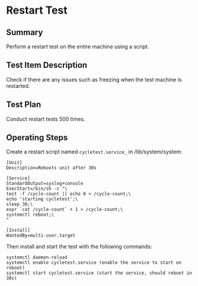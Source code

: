 # Restart Test

## Summary
Perform a restart test on the entire machine using a script.

## Test Item Description
Check if there are any issues such as freezing when the test machine is restarted.

## Test Plan
Conduct restart tests 500 times.

## Operating Steps

Create a restart script named `cycletest.service_` in /lib/system/system:

```
[Unit]
Description=Reboots unit after 30s

[Service]
StandardOutput=syslog+console
ExecStart=/bin/sh -c "\
test -f /cycle-count || echo 0 > /cycle-count;\
echo 'starting cycletest';\
sleep 30;\
expr `cat /cycle-count` + 1 > /cycle-count;\
systemctl reboot;\
"

[Install]
WantedBy=multi-user.target
```

Then install and start the test with the following commands:

```
systemctl daemon-reload
systemctl enable cycletest.service (enable the service to start on reboot)
systemctl start cycletest.service (start the service, should reboot in 30s)
```

